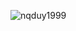 
<p align="left"> <img src="https://komarev.com/ghpvc/?username=nqduy1999&label=Profile%20views&color=0e75b6&style=flat" alt="nqduy1999" /> </p>
